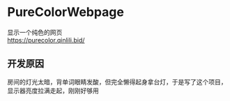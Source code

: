 # PureColorWebpage
 显示一个纯色的网页  
https://purecolor.qinlili.bid/ 
## 开发原因
房间的灯光太暗，背单词眼睛发酸，但完全懒得起身拿台灯，于是写了这个项目，显示器亮度拉满走起，刚刚好够用
